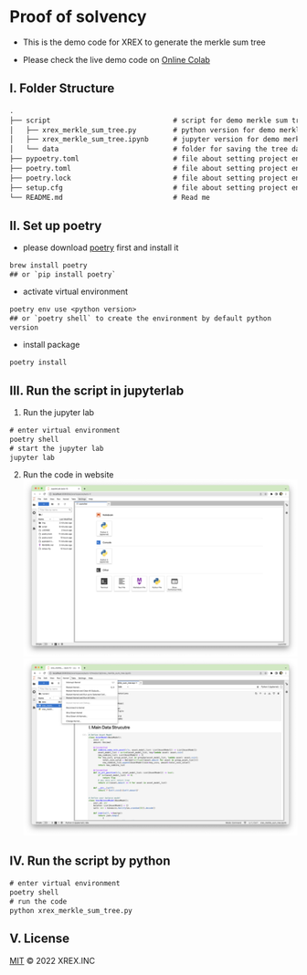 # Proof of solvency

* This is the demo code for XREX to generate the merkle sum tree

* Please check the live demo code on [Online Colab](https://colab.research.google.com/drive/161CdLfITR0T7U042y2MXa3ob9bxtpqs_?usp=sharing)

## I. Folder Structure

```markdown
.
├── script                              # script for demo merkle sum tree
│   ├── xrex_merkle_sum_tree.py         # python version for demo merkle sum tree
│   ├── xrex_merkle_sum_tree.ipynb      # jupyter version for demo merkle sum tree
│   └── data                            # folder for saving the tree data/pdf
├── pypoetry.toml                       # file about setting project environment
├── poetry.toml                         # file about setting project environment
├── poetry.lock                         # file about setting project environment
├── setup.cfg                           # file about setting project environment
└── README.md                           # Read me
```

## II. Set up poetry

* please download [poetry](https://python-poetry.org/en/latest/) first and install it
 ```shell
brew install poetry
## or `pip install poetry`
```

* activate virtual environment
```shell
poetry env use <python version>
## or `poetry shell` to create the environment by default python version
```

* install package
```shell
poetry install
```

## III. Run the script in jupyterlab
1. Run the jupyter lab
```shell
# enter virtual environment
poetry shell
# start the jupyter lab
jupyter lab
```
2. Run the code in website
![](img/jupyter_lab_web.png)
![](img/run_script.png)

## IV. Run the script by python
```shell
# enter virtual environment
poetry shell
# run the code
python xrex_merkle_sum_tree.py
```

## V. License
[MIT](LICENSE) © 2022 XREX.INC
